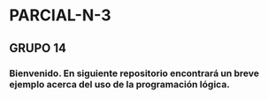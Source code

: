 # PARCIAL-N-3
## GRUPO 14
### Bienvenido. En siguiente repositorio encontrará un breve ejemplo acerca del uso de la programación lógica. 
